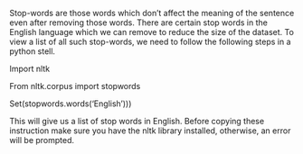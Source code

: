 Stop-words are those words which don’t affect the meaning of the sentence even after removing those words. There are certain stop words in the English language which we can remove to reduce the size of the dataset. To view a list of all such stop-words, we need to follow the following steps in a python stell.

Import nltk

From nltk.corpus import stopwords

Set(stopwords.words(‘English’)))

This will give us a list of stop words in English. Before copying these instruction make sure you have the nltk library installed, otherwise, an error will be prompted.
